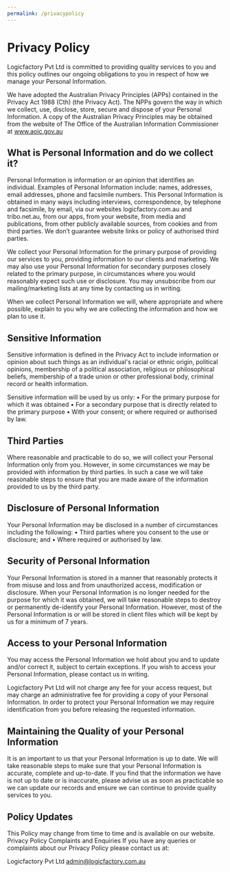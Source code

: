 ```yaml
---
permalink: /privacypolicy
---
```


# Privacy Policy 

Logicfactory Pvt Ltd is committed to providing quality services to you and this policy outlines our ongoing obligations to you in respect of how we manage your Personal Information.

We have adopted the Australian Privacy Principles (APPs) contained in the Privacy Act 1988 (Cth) (the Privacy Act). The NPPs govern the way in which we collect, use, disclose, store, secure and dispose of your Personal Information. A copy of the Australian Privacy Principles may be obtained from the website of The Office of the Australian Information Commissioner at www.aoic.gov.au

## What is Personal Information and do we collect it?
Personal Information is information or an opinion that identifies an individual. Examples of Personal Information include: names, addresses, email addresses, phone and facsimile numbers. This Personal Information is obtained in many ways including interviews, correspondence, by telephone and facsimile, by email, via our websites logicfactory.com.au and tribo.net.au, from our apps, from your website, from media and publications, from other publicly available sources, from cookies and from third parties. We don’t guarantee website links or policy of authorised third parties.

We collect your Personal Information for the primary purpose of providing our services to you, providing information to our clients and marketing. We may also use your Personal Information for secondary purposes closely related to the primary purpose, in circumstances where you would reasonably expect such use or disclosure. You may unsubscribe from our mailing/marketing lists at any time by contacting us in writing.

When we collect Personal Information we will, where appropriate and where possible, explain to you why we are collecting the information and how we plan to use it.

## Sensitive Information
Sensitive information is defined in the Privacy Act to include information or opinion about such things as an individual's racial or ethnic origin, political opinions, membership of a political association, religious or philosophical beliefs, membership of a trade union or other professional body, criminal record or health information.

Sensitive information will be used by us only:
•	For the primary purpose for which it was obtained
•	For a secondary purpose that is directly related to the primary purpose
•	With your consent; or where required or authorised by law.

## Third Parties
Where reasonable and practicable to do so, we will collect your Personal Information only from you. However, in some circumstances we may be provided with information by third parties. In such a case we will take reasonable steps to ensure that you are made aware of the information provided to us by the third party.

## Disclosure of Personal Information
Your Personal Information may be disclosed in a number of circumstances including the following:
•	Third parties where you consent to the use or disclosure; and
•	Where required or authorised by law.

## Security of Personal Information
Your Personal Information is stored in a manner that reasonably protects it from misuse and loss and from unauthorized access, modification or disclosure.
When your Personal Information is no longer needed for the purpose for which it was obtained, we will take reasonable steps to destroy or permanently de-identify your Personal Information. However, most of the Personal Information is or will be stored in client files which will be kept by us for a minimum of 7 years.

## Access to your Personal Information
You may access the Personal Information we hold about you and to update and/or correct it, subject to certain exceptions. If you wish to access your Personal Information, please contact us in writing.

Logicfactory Pvt Ltd will not charge any fee for your access request, but may charge an administrative fee for providing a copy of your Personal Information.
In order to protect your Personal Information we may require identification from you before releasing the requested information.

## Maintaining the Quality of your Personal Information
It is an important to us that your Personal Information is up to date. We  will  take reasonable steps to make sure that your Personal Information is accurate, complete and up-to-date. If you find that the information we have is not up to date or is inaccurate, please advise us as soon as practicable so we can update our records and ensure we can continue to provide quality services to you.

## Policy Updates
This Policy may change from time to time and is available on our website.
Privacy Policy Complaints and Enquiries
If you have any queries or complaints about our Privacy Policy please contact us at:

Logicfactory Pvt Ltd
admin@logicfactory.com.au
